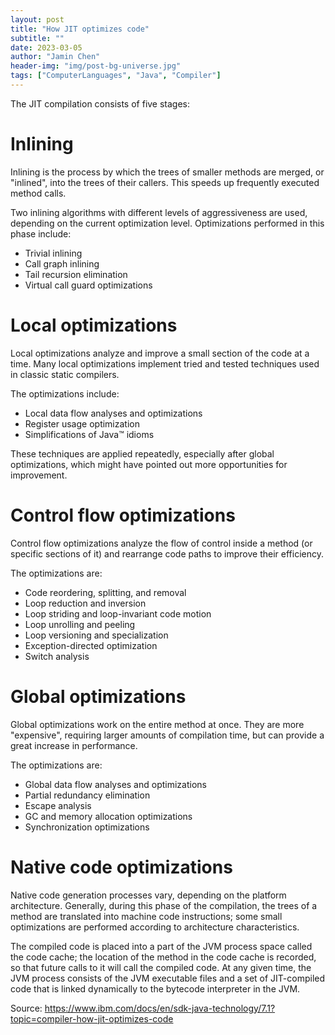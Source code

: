 ```yaml
---
layout: post
title: "How JIT optimizes code"
subtitle: ""
date: 2023-03-05
author: "Jamin Chen"
header-img: "img/post-bg-universe.jpg"
tags: ["ComputerLanguages", "Java", "Compiler"]
---
```


The JIT compilation consists of five stages:

# Inlining

Inlining is the process by which the trees of smaller methods are merged, or "inlined", into the trees of their callers. This speeds up frequently executed method calls.

Two inlining algorithms with different levels of aggressiveness are used, depending on the current optimization level. Optimizations performed in this phase include:

*   Trivial inlining
*   Call graph inlining
*   Tail recursion elimination
*   Virtual call guard optimizations

# Local optimizations

Local optimizations analyze and improve a small section of the code at a time. Many local optimizations implement tried and tested techniques used in classic static compilers.

The optimizations include:

*   Local data flow analyses and optimizations
*   Register usage optimization
*   Simplifications of Java™ idioms

These techniques are applied repeatedly, especially after global optimizations, which might have pointed out more opportunities for improvement.

# Control flow optimizations 

Control flow optimizations analyze the flow of control inside a method (or specific sections of it) and rearrange code paths to improve their efficiency.

The optimizations are:

*   Code reordering, splitting, and removal
*   Loop reduction and inversion
*   Loop striding and loop-invariant code motion
*   Loop unrolling and peeling
*   Loop versioning and specialization
*   Exception-directed optimization
*   Switch analysis

# Global optimizations

Global optimizations work on the entire method at once. They are more "expensive", requiring larger amounts of compilation time, but can provide a great increase in performance.

The optimizations are:

*   Global data flow analyses and optimizations
*   Partial redundancy elimination
*   Escape analysis
*   GC and memory allocation optimizations
*   Synchronization optimizations

# Native code optimizations  

Native code generation processes vary, depending on the platform architecture. Generally, during this phase of the compilation, the trees of a method are translated into machine code instructions; some small optimizations are performed according to architecture characteristics.

The compiled code is placed into a part of the JVM process space called the code cache; the location of the method in the code cache is recorded, so that future calls to it will call the compiled code. At any given time, the JVM process consists of the JVM executable files and a set of JIT-compiled code that is linked dynamically to the bytecode interpreter in the JVM.

Source: https://www.ibm.com/docs/en/sdk-java-technology/7.1?topic=compiler-how-jit-optimizes-code
